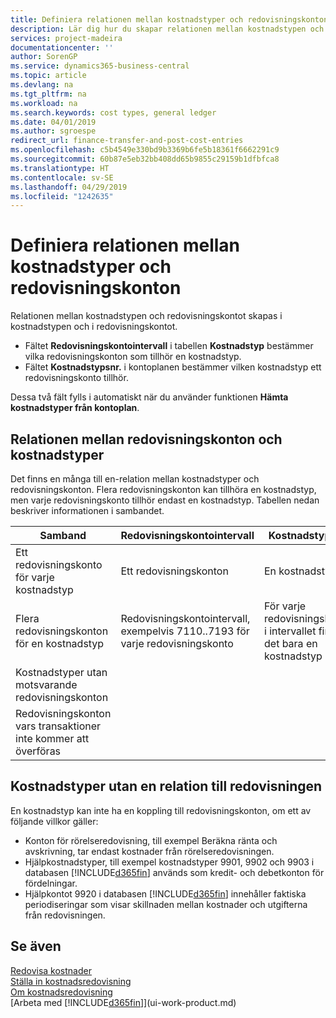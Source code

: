 ```yaml
---
title: Definiera relationen mellan kostnadstyper och redovisningskonton | Microsoft Docs
description: Lär dig hur du skapar relationen mellan kostnadstypen och redovisningskontot.
services: project-madeira
documentationcenter: ''
author: SorenGP
ms.service: dynamics365-business-central
ms.topic: article
ms.devlang: na
ms.tgt_pltfrm: na
ms.workload: na
ms.search.keywords: cost types, general ledger
ms.date: 04/01/2019
ms.author: sgroespe
redirect_url: finance-transfer-and-post-cost-entries
ms.openlocfilehash: c5b4549e330bd9b3369b6fe5b18361f6662291c9
ms.sourcegitcommit: 60b87e5eb32bb408dd65b9855c29159b1dfbfca8
ms.translationtype: HT
ms.contentlocale: sv-SE
ms.lasthandoff: 04/29/2019
ms.locfileid: "1242635"
---
```

# <a name="defining-the-relationship-between-cost-types-and-general-ledger-accounts"></a>Definiera relationen mellan kostnadstyper och redovisningskonton
Relationen mellan kostnadstypen och redovisningskontot skapas i kostnadstypen och i redovisningskontot.  

* Fältet **Redovisningskontointervall** i tabellen **Kostnadstyp** bestämmer vilka redovisningskonton som tillhör en kostnadstyp.  
* Fältet **Kostnadstypsnr.** i kontoplanen bestämmer vilken kostnadstyp ett redovisningskonto tillhör.  

Dessa två fält fylls i automatiskt när du använder funktionen **Hämta kostnadstyper från kontoplan**.  

## <a name="relationship-between-general-ledger-accounts-and-cost-types"></a>Relationen mellan redovisningskonton och kostnadstyper  
Det finns en många till en-relation mellan kostnadstyper och redovisningskonton. Flera redovisningskonton kan tillhöra en kostnadstyp, men varje redovisningskonto tillhör endast en kostnadstyp. Tabellen nedan beskriver informationen i sambandet.  

|Samband|**Redovisningskontointervall**|**Kostnadstypsnr**|  
|------------------|------------------------------------------------|-------------------------------------------|  
|Ett redovisningskonto för varje kostnadstyp|Ett redovisningskonton|En kostnadstyp|  
|Flera redovisningskonton för en kostnadstyp|Redovisningskontointervall, exempelvis 7110..7193 för varje redovisningskonto|För varje redovisningskonto i intervallet finns det bara en kostnadstyp|  
|Kostnadstyper utan motsvarande redovisningskonton|<Empty>||  
|Redovisningskonton vars transaktioner inte kommer att överföras||<Empty>|  

## <a name="cost-types-without-a-relationship-to-the-general-ledger"></a>Kostnadstyper utan en relation till redovisningen  
En kostnadstyp kan inte ha en koppling till redovisningskonton, om ett av följande villkor gäller:  

* Konton för rörelseredovisning, till exempel Beräkna ränta och avskrivning, tar endast kostnader från rörelseredovisningen.  
* Hjälpkostnadstyper, till exempel kostnadstyper 9901, 9902 och 9903 i databasen [!INCLUDE[d365fin](includes/d365fin_md.md)] används som kredit- och debetkonton för fördelningar.  
* Hjälpkontot 9920 i databasen [!INCLUDE[d365fin](includes/d365fin_md.md)] innehåller faktiska periodiseringar som visar skillnaden mellan kostnader och utgifterna från redovisningen.  

## <a name="see-also"></a>Se även  
[Redovisa kostnader](finance-manage-cost-accounting.md)  
[Ställa in kostnadsredovisning](finance-set-up-cost-accounting.md)   
[Om kostnadsredovisning](finance-about-cost-accounting.md)  
[Arbeta med [!INCLUDE[d365fin](includes/d365fin_md.md)]](ui-work-product.md)
